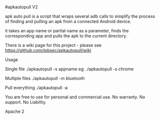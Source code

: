 #apkautopull V2

apk auto pull is a script that wraps several adb calls to simplify the process of finding and pulling an apk from a connected Android device.

it takes an app name or partial name as a  parameter, finds the corresponding app and pulls the apk to the current directory.

There is a wiki page for this project - please see https://github.com/ipbsec/apkautopull/wiki

Usage

Single file
./apkautopull -s appname
eg: ./apkautopull -s chrome

Multiple files
./apkautopull -m bluetooth

Pull everything
./apkautopull -a

You are free to use for personal and commercial use. 
No warranty.
No support.
No Liability.

Apache 2
